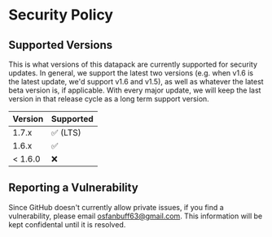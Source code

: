 # Security Policy

## Supported Versions

This is what versions of this datapack are currently supported for security updates. In general, we support the latest two versions (e.g. when v1.6 is the latest update, we'd support v1.6 and v1.5), as well as whatever the latest beta version is, if applicable. With every major update, we will keep the last version in that release cycle as a long term support version.

| Version | Supported          |
| ------- | ------------------ |
| 1.7.x   | :white_check_mark: (LTS) |
| 1.6.x   | :white_check_mark: |
| < 1.6.0 | :x:                |

## Reporting a Vulnerability

Since GitHub doesn't currently allow private issues, if you find a vulnerability, please email [osfanbuff63@gmail.com](mailto:osfanbuff63+security@gmail.com). This information will be kept confidental until it is resolved.
